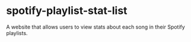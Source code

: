 # spotify-playlist-stat-list
A website that allows users to view stats about each song in their Spotify playlists.
